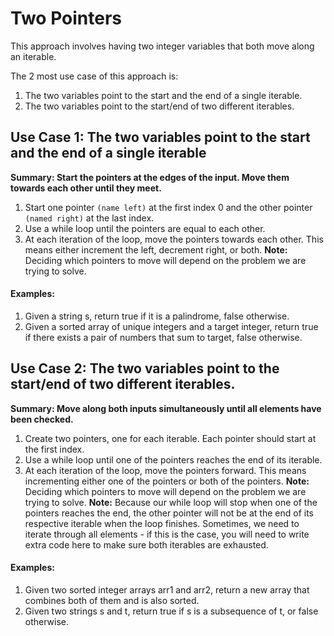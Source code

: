 # Two Pointers

This approach involves having two integer variables that both move along an iterable.

The 2 most use case of this approach is:
1. The two variables point to the start and the end of a single iterable.
2. The two variables point to the start/end of two different iterables.

## Use Case 1: The two variables point to the start and the end of a single iterable
**Summary: Start the pointers at the edges of the input. Move them towards each other until they meet.**
1. Start one pointer `(name left)` at the first index 0 and the other pointer `(named right)` at the last index. 
2. Use a while loop until the pointers are equal to each other. 
3. At each iteration of the loop, move the pointers towards each other. This means either increment the left, decrement right, or both. 
**Note:** Deciding which pointers to move will depend on the problem we are trying to solve.

#### Examples: 
1. Given a string s, return true if it is a palindrome, false otherwise.
2. Given a sorted array of unique integers and a target integer, return true if there exists a pair of numbers that sum to target, false otherwise.

## Use Case 2: The two variables point to the start/end of two different iterables.
**Summary: Move along both inputs simultaneously until all elements have been checked.**
1. Create two pointers, one for each iterable. Each pointer should start at the first index.
2. Use a while loop until one of the pointers reaches the end of its iterable.
3. At each iteration of the loop, move the pointers forward. This means incrementing either one of the pointers or both of the pointers. 
**Note:** Deciding which pointers to move will depend on the problem we are trying to solve.
**Note:** Because our while loop will stop when one of the pointers reaches the end, the other pointer will not be at the end of its respective iterable when the loop finishes. Sometimes, we need to iterate through all elements - if this is the case, you will need to write extra code here to make sure both iterables are exhausted.

#### Examples:
1. Given two sorted integer arrays arr1 and arr2, return a new array that combines both of them and is also sorted.
2. Given two strings s and t, return true if s is a subsequence of t, or false otherwise.
